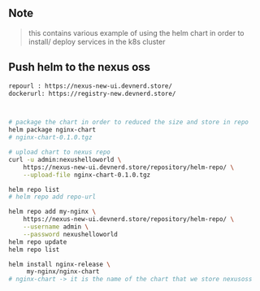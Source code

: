 ## Note 
> this contains various example of using the helm chart in order to install/ deploy services in the k8s cluster



## Push helm to the nexus oss 
```bash 
repourl : https://nexus-new-ui.devnerd.store/
dockerurl: https://registry-new.devnerd.store/  



# package the chart in order to reduced the size and store in repo 
helm package nginx-chart 
# nginx-chart-0.1.0.tgz

# upload chart to nexus repo 
curl -u admin:nexushelloworld \
    https://nexus-new-ui.devnerd.store/repository/helm-repo/ \
    --upload-file nginx-chart-0.1.0.tgz 

helm repo list 
# helm repo add repo-url 

helm repo add my-nginx \
    https://nexus-new-ui.devnerd.store/repository/helm-repo/ \
    --username admin \
    --password nexushelloworld
helm repo update 
helm repo list 

helm install nginx-release \
     my-nginx/nginx-chart 
# nginx-chart -> it is the name of the chart that we store nexusoss 
```